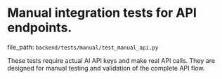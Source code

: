 # Manual integration tests for API endpoints.

  file_path: `backend/tests/manual/test_manual_api.py`

These tests require actual AI API keys and make real API calls.
They are designed for manual testing and validation of the complete API flow.

